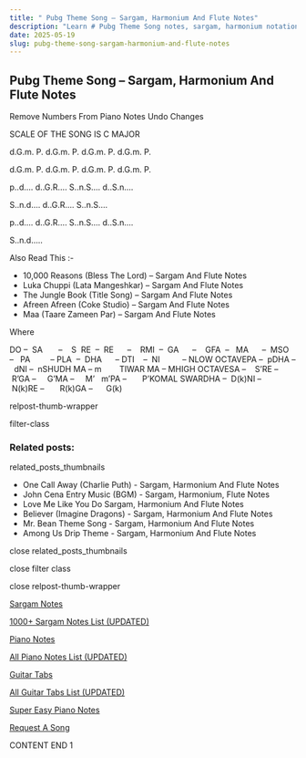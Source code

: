 ```yaml
---
title: " Pubg Theme Song – Sargam, Harmonium And Flute Notes"
description: "Learn # Pubg Theme Song notes, sargam, harmonium notations and flute notes. Easy step-by-step tutorial for beginners."
date: 2025-05-19
slug: pubg-theme-song-sargam-harmonium-and-flute-notes
---
```


## Pubg Theme Song – Sargam, Harmonium And Flute Notes

Remove Numbers From Piano Notes
Undo Changes

SCALE OF THE SONG IS C MAJOR

d.G.m. P. d.G.m. P. d.G.m. P. d.G.m. P.

d.G.m. P. d.G.m. P. d.G.m. P. d.G.m. P.

p..d…. d..G.R…. S..n.S…. d..S.n….

S..n.d…. d..G.R…. S..n.S….

p..d…. d..G.R…. S..n.S…. d..S.n….

S..n.d…..

Also Read This :-

- 10,000 Reasons (Bless The Lord) – Sargam And Flute Notes
- Luka Chuppi (Lata Mangeshkar) – Sargam And Flute Notes
- The Jungle Book (Title Song) – Sargam And Flute Notes
- Afreen Afreen (Coke Studio) – Sargam And Flute Notes
- Maa (Taare Zameen Par) – Sargam And Flute Notes

Where

DO –  SA       –    S  RE  –  RE      –    RMI  –  GA      –    GFA  –   MA      –  MSO  –   PA         – PLA  –  DHA      – DTI    –  NI          – NLOW OCTAVEPA –  pDHA –  dNI –  nSHUDH MA – m        TIWAR MA – MHIGH OCTAVESA –    S’RE –     R’GA –     G’MA –     M’   m’PA –       P’KOMAL SWARDHA –  D(k)NI –       N(k)RE –       R(k)GA –      G(k)

relpost-thumb-wrapper

filter-class

### Related posts:

related_posts_thumbnails

- One Call Away (Charlie Puth) - Sargam, Harmonium And Flute Notes
- John Cena Entry Music (BGM) - Sargam, Harmonium, Flute Notes
- Love Me Like You Do Sargam, Harmonium And Flute Notes
- Believer (Imagine Dragons) - Sargam, Harmonium And Flute Notes
- Mr. Bean Theme Song - Sargam, Harmonium And Flute Notes
- Among Us Drip Theme - Sargam, Harmonium And Flute Notes

close related_posts_thumbnails

close filter class

close relpost-thumb-wrapper

[Sargam Notes](/sargam-notes.html)

[1000+ Sargam Notes List (UPDATED)](/all-songs-list-sargam-notes.html)

[Piano Notes](/piano-notes.html)

[All Piano Notes List (UPDATED)](/all-songs-list-piano-notes.html)

[Guitar Tabs](/guitar-tabs.html)

[All Guitar Tabs List (UPDATED)](/all-songs-list-guitar-tabs.html)

[Super Easy Piano Notes](https://studywall.in/)

[Request A Song](/request-a-song.html)

CONTENT END 1

